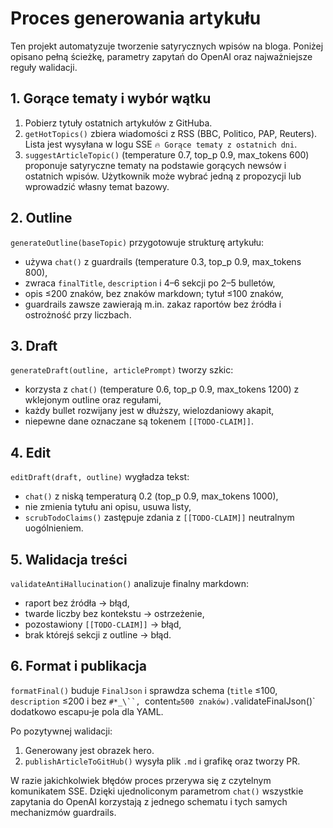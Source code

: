 # Proces generowania artykułu

Ten projekt automatyzuje tworzenie satyrycznych wpisów na bloga. Poniżej opisano pełną ścieżkę, parametry zapytań do OpenAI oraz najważniejsze reguły walidacji.

## 1. Gorące tematy i wybór wątku
1. Pobierz tytuły ostatnich artykułów z GitHuba.
2. `getHotTopics()` zbiera wiadomości z RSS (BBC, Politico, PAP, Reuters). Lista jest wysyłana w logu SSE `🔥 Gorące tematy z ostatnich dni`.
3. `suggestArticleTopic()` (temperature 0.7, top_p 0.9, max_tokens 600) proponuje satyryczne tematy na podstawie gorących newsów i ostatnich wpisów. Użytkownik może wybrać jedną z propozycji lub wprowadzić własny temat bazowy.

## 2. Outline
`generateOutline(baseTopic)` przygotowuje strukturę artykułu:
- używa `chat()` z guardrails (temperature 0.3, top_p 0.9, max_tokens 800),
- zwraca `finalTitle`, `description` i 4–6 sekcji po 2–5 bulletów,
- opis ≤200 znaków, bez znaków markdown; tytuł ≤100 znaków,
- guardrails zawsze zawierają m.in. zakaz raportów bez źródła i ostrożność przy liczbach.

## 3. Draft
`generateDraft(outline, articlePrompt)` tworzy szkic:
- korzysta z `chat()` (temperature 0.6, top_p 0.9, max_tokens 1200) z wklejonym outline oraz regułami,
- każdy bullet rozwijany jest w dłuższy, wielozdaniowy akapit,
- niepewne dane oznaczane są tokenem `[[TODO-CLAIM]]`.

## 4. Edit
`editDraft(draft, outline)` wygładza tekst:
- `chat()` z niską temperaturą 0.2 (top_p 0.9, max_tokens 1000),
- nie zmienia tytułu ani opisu, usuwa listy,
- `scrubTodoClaims()` zastępuje zdania z `[[TODO-CLAIM]]` neutralnym uogólnieniem.

## 5. Walidacja treści
`validateAntiHallucination()` analizuje finalny markdown:
- raport bez źródła → błąd,
- twarde liczby bez kontekstu → ostrzeżenie,
- pozostawiony `[[TODO-CLAIM]]` → błąd,
- brak którejś sekcji z outline → błąd.

## 6. Format i publikacja
`formatFinal()` buduje `FinalJson` i sprawdza schema (`title` ≤100, `description` ≤200 i bez `#*_\``, `content` ≥500 znaków). `validateFinalJson()` dodatkowo escapu‑je pola dla YAML.

Po pozytywnej walidacji:
1. Generowany jest obrazek hero.
2. `publishArticleToGitHub()` wysyła plik `.md` i grafikę oraz tworzy PR.

W razie jakichkolwiek błędów proces przerywa się z czytelnym komunikatem SSE. Dzięki ujednoliconym parametrom `chat()` wszystkie zapytania do OpenAI korzystają z jednego schematu i tych samych mechanizmów guardrails.
